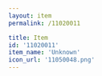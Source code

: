 ```yaml
---
layout: item
permalink: /11020011

title: Item
id: '11020011'
item_name: 'Unknown'
icon_url: '11050048.png'
---
```

